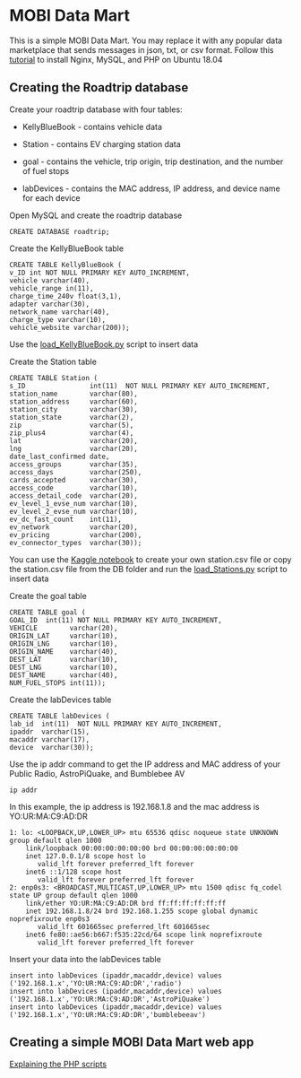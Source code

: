 <h1>MOBI Data Mart</h1>

This is a simple MOBI Data Mart.  You may replace it with any popular data marketplace that sends messages in json, txt, or csv format.  Follow this <a href="https://www.digitalocean.com/community/tutorials/how-to-install-linux-nginx-mysql-php-lemp-stack-ubuntu-18-04">tutorial</a> to install Nginx, MySQL, and PHP on Ubuntu 18.04

<h2>Creating the Roadtrip database</h2>

Create your roadtrip database with four tables:

- KellyBlueBook - contains vehicle data

- Station - contains EV charging station data

- goal - contains the vehicle, trip origin, trip destination, and the number of fuel stops

- labDevices - contains the MAC address, IP address, and device name for each device

Open MySQL and create the roadtrip database

```
CREATE DATABASE roadtrip;
```

Create the KellyBlueBook table

```
CREATE TABLE KellyBlueBook (
v_ID int NOT NULL PRIMARY KEY AUTO_INCREMENT,
vehicle varchar(40),
vehicle_range in(11),
charge_time_240v float(3,1),
adapter varchar(30),
network_name varchar(40),
charge_type varchar(10),
vehicle_website varchar(200));
```

Use the [load_KellyBlueBook.py](DB/load_KellyBlueBook.py) script to insert data

Create the Station table

```
CREATE TABLE Station (
s_ID                int(11)  NOT NULL PRIMARY KEY AUTO_INCREMENT,
station_name        varchar(80),
station_address     varchar(60),
station_city        varchar(30),
station_state       varchar(2),
zip                 varchar(5),
zip_plus4           varchar(4),
lat                 varchar(20),
lng                 varchar(20),
date_last_confirmed date,
access_groups       varchar(35),
access_days         varchar(250),
cards_accepted      varchar(30),
access_code         varchar(10),
access_detail_code  varchar(20),
ev_level_1_evse_num varchar(10),
ev_level_2_evse_num varchar(10),
ev_dc_fast_count    int(11),
ev_network          varchar(20),
ev_pricing          varchar(200),
ev_connector_types  varchar(30)); 
```
You can use the <a href="https://www.kaggle.com/nelsondata/map-ev-charging-stations-on-highway-i-5">Kaggle notebook</a> to create your own station.csv file or copy the station.csv file from the DB folder and run the [load_Stations.py](DB/load_Stations.py) script to insert data


Create the goal table
```
CREATE TABLE goal (
GOAL_ID  int(11) NOT NULL PRIMARY KEY AUTO_INCREMENT,
VEHICLE	       varchar(20),
ORIGIN_LAT     varchar(10),
ORIGIN_LNG     varchar(10),
ORIGIN_NAME    varchar(40),
DEST_LAT       varchar(10),
DEST_LNG       varchar(10),
DEST_NAME      varchar(40),
NUM_FUEL_STOPS int(11));
```

Create the labDevices table

```
CREATE TABLE labDevices (
lab_id  int(11)  NOT NULL PRIMARY KEY AUTO_INCREMENT,
ipaddr  varchar(15),
macaddr varchar(17),
device  varchar(30));
```

Use the ip addr command to get the IP address and MAC address of your Public Radio, AstroPiQuake, and Bumblebee AV

```
ip addr
```
In this example, the ip address is 192.168.1.8 and the mac address is YO:UR:MA:C9:AD:DR

```
1: lo: <LOOPBACK,UP,LOWER_UP> mtu 65536 qdisc noqueue state UNKNOWN group default qlen 1000
    link/loopback 00:00:00:00:00:00 brd 00:00:00:00:00:00
    inet 127.0.0.1/8 scope host lo
       valid_lft forever preferred_lft forever
    inet6 ::1/128 scope host 
       valid_lft forever preferred_lft forever
2: enp0s3: <BROADCAST,MULTICAST,UP,LOWER_UP> mtu 1500 qdisc fq_codel state UP group default qlen 1000
    link/ether YO:UR:MA:C9:AD:DR brd ff:ff:ff:ff:ff:ff
    inet 192.168.1.8/24 brd 192.168.1.255 scope global dynamic noprefixroute enp0s3
       valid_lft 601665sec preferred_lft 601665sec
    inet6 fe80::ae56:b667:f535:22cd/64 scope link noprefixroute 
       valid_lft forever preferred_lft forever
```


Insert your data into the labDevices table

```
insert into labDevices (ipaddr,macaddr,device) values ('192.168.1.x','YO:UR:MA:C9:AD:DR','radio')
insert into labDevices (ipaddr,macaddr,device) values ('192.168.1.x','YO:UR:MA:C9:AD:DR','AstroPiQuake')
insert into labDevices (ipaddr,macaddr,device) values ('192.168.1.x','YO:UR:MA:C9:AD:DR','bumblebeeav')
```



<h2>Creating a simple MOBI Data Mart web app</h2>

[Explaining the PHP scripts ](php.md)


